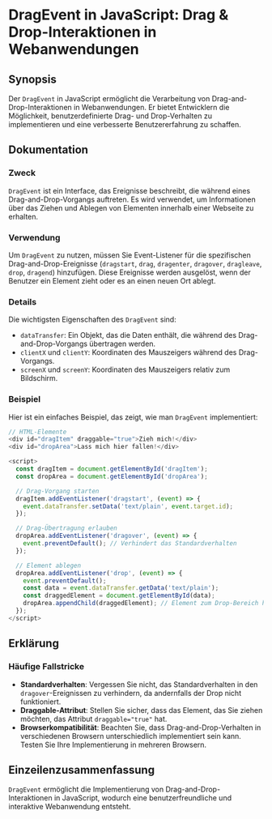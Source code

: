 <!--
Meta Description: # DragEvent in JavaScript: Drag & Drop-Interaktionen in Webanwendungen ## Synopsis Der `DragEvent` in JavaScript ermöglicht die Verarbeitung von Drag-...
Meta Keywords: drag, drop, das, event, die
-->

# DragEvent in JavaScript: Drag & Drop-Interaktionen in Webanwendungen

## Synopsis
Der `DragEvent` in JavaScript ermöglicht die Verarbeitung von Drag-and-Drop-Interaktionen in Webanwendungen. Er bietet Entwicklern die Möglichkeit, benutzerdefinierte Drag- und Drop-Verhalten zu implementieren und eine verbesserte Benutzererfahrung zu schaffen.

## Dokumentation
### Zweck
`DragEvent` ist ein Interface, das Ereignisse beschreibt, die während eines Drag-and-Drop-Vorgangs auftreten. Es wird verwendet, um Informationen über das Ziehen und Ablegen von Elementen innerhalb einer Webseite zu erhalten.

### Verwendung
Um `DragEvent` zu nutzen, müssen Sie Event-Listener für die spezifischen Drag-and-Drop-Ereignisse (`dragstart`, `drag`, `dragenter`, `dragover`, `dragleave`, `drop`, `dragend`) hinzufügen. Diese Ereignisse werden ausgelöst, wenn der Benutzer ein Element zieht oder es an einen neuen Ort ablegt.

### Details
Die wichtigsten Eigenschaften des `DragEvent` sind:
- `dataTransfer`: Ein Objekt, das die Daten enthält, die während des Drag-and-Drop-Vorgangs übertragen werden.
- `clientX` und `clientY`: Koordinaten des Mauszeigers während des Drag-Vorgangs.
- `screenX` und `screenY`: Koordinaten des Mauszeigers relativ zum Bildschirm.

### Beispiel
Hier ist ein einfaches Beispiel, das zeigt, wie man `DragEvent` implementiert:

```javascript
// HTML-Elemente
<div id="dragItem" draggable="true">Zieh mich!</div>
<div id="dropArea">Lass mich hier fallen!</div>

<script>
  const dragItem = document.getElementById('dragItem');
  const dropArea = document.getElementById('dropArea');

  // Drag-Vorgang starten
  dragItem.addEventListener('dragstart', (event) => {
    event.dataTransfer.setData('text/plain', event.target.id);
  });

  // Drag-Übertragung erlauben
  dropArea.addEventListener('dragover', (event) => {
    event.preventDefault(); // Verhindert das Standardverhalten
  });

  // Element ablegen
  dropArea.addEventListener('drop', (event) => {
    event.preventDefault();
    const data = event.dataTransfer.getData('text/plain');
    const draggedElement = document.getElementById(data);
    dropArea.appendChild(draggedElement); // Element zum Drop-Bereich hinzufügen
  });
</script>
```

## Erklärung
### Häufige Fallstricke
- **Standardverhalten**: Vergessen Sie nicht, das Standardverhalten in den `dragover`-Ereignissen zu verhindern, da andernfalls der Drop nicht funktioniert.
- **Draggable-Attribut**: Stellen Sie sicher, dass das Element, das Sie ziehen möchten, das Attribut `draggable="true"` hat.
- **Browserkompatibilität**: Beachten Sie, dass Drag-and-Drop-Verhalten in verschiedenen Browsern unterschiedlich implementiert sein kann. Testen Sie Ihre Implementierung in mehreren Browsern.

## Einzeilenzusammenfassung
`DragEvent` ermöglicht die Implementierung von Drag-and-Drop-Interaktionen in JavaScript, wodurch eine benutzerfreundliche und interaktive Webanwendung entsteht.